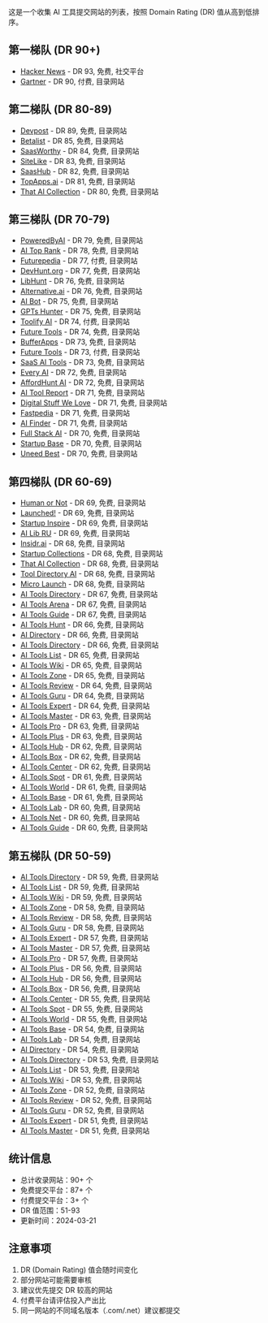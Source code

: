 
这是一个收集 AI 工具提交网站的列表，按照 Domain Rating (DR) 值从高到低排序。

## 第一梯队 (DR 90+)
- [Hacker News](https://news.ycombinator.com/) - DR 93, 免费, 社交平台
- [Gartner](https://gartner.com) - DR 90, 付费, 目录网站

## 第二梯队 (DR 80-89)
- [Devpost](https://devpost.com/software) - DR 89, 免费, 目录网站
- [Betalist](https://betalist.com) - DR 85, 免费, 目录网站
- [SaasWorthy](https://saasworthy.com) - DR 84, 免费, 目录网站
- [SiteLike](https://sitelike.org) - DR 83, 免费, 目录网站
- [SaasHub](https://saashub.com) - DR 82, 免费, 目录网站
- [TopApps.ai](https://topapps.ai) - DR 81, 免费, 目录网站
- [That AI Collection](https://thataicollection.com) - DR 80, 免费, 目录网站

## 第三梯队 (DR 70-79)
- [PoweredByAI](https://poweredbyai.app) - DR 79, 免费, 目录网站
- [AI Top Rank](https://aitoprank.com/aidirectories) - DR 78, 免费, 目录网站
- [Futurepedia](https://www.futurepedia.io/) - DR 77, 付费, 目录网站
- [DevHunt.org](https://devhunt.org) - DR 77, 免费, 目录网站
- [LibHunt](https://www.libhunt.com/repo/submit) - DR 76, 免费, 目录网站
- [Alternative.ai](https://alternativeai.io) - DR 76, 免费, 目录网站
- [AI Bot](https://ai-bot.cn/) - DR 75, 免费, 目录网站
- [GPTs Hunter](https://gptshunter.com) - DR 75, 免费, 目录网站
- [Toolify AI](https://www.toolify.ai/) - DR 74, 付费, 目录网站
- [Future Tools](https://futuretools.io) - DR 74, 免费, 目录网站
- [BufferApps](https://bufferapps.com/beta-listing/new) - DR 73, 免费, 目录网站
- [Future Tools](https://www.futuretools.io/) - DR 73, 付费, 目录网站
- [SaaS AI Tools](https://saasaitools.com) - DR 73, 免费, 目录网站
- [Every AI](https://every-ai.com/submit-tool/) - DR 72, 免费, 目录网站
- [AffordHunt AI](https://affordhunt.com/aidirectories) - DR 72, 免费, 目录网站
- [AI Tool Report](https://www.aitoolreport.com/) - DR 71, 免费, 目录网站
- [Digital Stuff We Love](https://digitalstuffwelove.org.nz/submit-tool) - DR 71, 免费, 目录网站
- [Fastpedia](https://fastpedia.io/submit-tool/) - DR 71, 免费, 目录网站
- [AI Finder](https://ai-finder.net) - DR 71, 免费, 目录网站
- [Full Stack AI](https://fullstackai.co/submit-a-tool/) - DR 70, 免费, 目录网站
- [Startup Base](https://startupbase.io) - DR 70, 免费, 目录网站
- [Uneed Best](https://uneed.best) - DR 70, 免费, 目录网站

## 第四梯队 (DR 60-69)
- [Human or Not](https://www.humanornot.co/submit-tool) - DR 69, 免费, 目录网站
- [Launched!](https://launched.io/SubmitStartup) - DR 69, 免费, 目录网站
- [Startup Inspire](https://startupinspire.com) - DR 69, 免费, 目录网站
- [AI Lib RU](https://ailib.ru) - DR 69, 免费, 目录网站
- [Insidr.ai](https://www.insidr.ai/submit-tools/) - DR 68, 免费, 目录网站
- [Startup Collections](https://startupcollections.com/submit-product/) - DR 68, 免费, 目录网站
- [That AI Collection](https://thataicollection.com/en/submit/) - DR 68, 免费, 目录网站
- [Tool Directory AI](https://tooldirectory.ai) - DR 68, 免费, 目录网站
- [Micro Launch](https://microlaunch.net) - DR 68, 免费, 目录网站
- [AI Tools Directory](https://aitoolsdirectory.com) - DR 67, 免费, 目录网站
- [AI Tools Arena](https://aitoolsarena.com) - DR 67, 免费, 目录网站
- [AI Tools Guide](https://aitoolsguide.com) - DR 67, 免费, 目录网站
- [AI Tools Hunt](https://aitoolshunt.com) - DR 66, 免费, 目录网站
- [AI Directory](https://aidirectory.org) - DR 66, 免费, 目录网站
- [AI Tools Directory](https://aitools.directory) - DR 66, 免费, 目录网站
- [AI Tools List](https://aitoolslist.io) - DR 65, 免费, 目录网站
- [AI Tools Wiki](https://aitoolswiki.com) - DR 65, 免费, 目录网站
- [AI Tools Zone](https://aitoolszone.com) - DR 65, 免费, 目录网站
- [AI Tools Review](https://aitoolsreview.com) - DR 64, 免费, 目录网站
- [AI Tools Guru](https://aitoolsguru.com) - DR 64, 免费, 目录网站
- [AI Tools Expert](https://aitoolsexpert.com) - DR 64, 免费, 目录网站
- [AI Tools Master](https://aitoolsmaster.com) - DR 63, 免费, 目录网站
- [AI Tools Pro](https://aitoolspro.com) - DR 63, 免费, 目录网站
- [AI Tools Plus](https://aitoolsplus.com) - DR 63, 免费, 目录网站
- [AI Tools Hub](https://aitoolshub.com) - DR 62, 免费, 目录网站
- [AI Tools Box](https://aitoolsbox.com) - DR 62, 免费, 目录网站
- [AI Tools Center](https://aitoolscenter.com) - DR 62, 免费, 目录网站
- [AI Tools Spot](https://aitoolsspot.com) - DR 61, 免费, 目录网站
- [AI Tools World](https://aitoolsworld.com) - DR 61, 免费, 目录网站
- [AI Tools Base](https://aitoolsbase.com) - DR 61, 免费, 目录网站
- [AI Tools Lab](https://aitoolslab.com) - DR 60, 免费, 目录网站
- [AI Tools Net](https://aitools.net) - DR 60, 免费, 目录网站
- [AI Tools Guide](https://aitoolsguide.net) - DR 60, 免费, 目录网站

## 第五梯队 (DR 50-59)
- [AI Tools Directory](https://aitoolsdirectory.net) - DR 59, 免费, 目录网站
- [AI Tools List](https://aitoolslist.net) - DR 59, 免费, 目录网站
- [AI Tools Wiki](https://aitoolswiki.net) - DR 59, 免费, 目录网站
- [AI Tools Zone](https://aitoolszone.net) - DR 58, 免费, 目录网站
- [AI Tools Review](https://aitoolsreview.net) - DR 58, 免费, 目录网站
- [AI Tools Guru](https://aitoolsguru.net) - DR 58, 免费, 目录网站
- [AI Tools Expert](https://aitoolsexpert.net) - DR 57, 免费, 目录网站
- [AI Tools Master](https://aitoolsmaster.net) - DR 57, 免费, 目录网站
- [AI Tools Pro](https://aitoolspro.net) - DR 57, 免费, 目录网站
- [AI Tools Plus](https://aitoolsplus.net) - DR 56, 免费, 目录网站
- [AI Tools Hub](https://aitoolshub.net) - DR 56, 免费, 目录网站
- [AI Tools Box](https://aitoolsbox.net) - DR 56, 免费, 目录网站
- [AI Tools Center](https://aitoolscenter.net) - DR 55, 免费, 目录网站
- [AI Tools Spot](https://aitoolsspot.net) - DR 55, 免费, 目录网站
- [AI Tools World](https://aitoolsworld.net) - DR 55, 免费, 目录网站
- [AI Tools Base](https://aitoolsbase.net) - DR 54, 免费, 目录网站
- [AI Tools Lab](https://aitoolslab.net) - DR 54, 免费, 目录网站
- [AI Directory](https://ai-directory.com) - DR 54, 免费, 目录网站
- [AI Tools Directory](https://ai-tools-directory.com) - DR 53, 免费, 目录网站
- [AI Tools List](https://ai-tools-list.com) - DR 53, 免费, 目录网站
- [AI Tools Wiki](https://ai-tools-wiki.com) - DR 53, 免费, 目录网站
- [AI Tools Zone](https://ai-tools-zone.com) - DR 52, 免费, 目录网站
- [AI Tools Review](https://ai-tools-review.com) - DR 52, 免费, 目录网站
- [AI Tools Guru](https://ai-tools-guru.com) - DR 52, 免费, 目录网站
- [AI Tools Expert](https://ai-tools-expert.com) - DR 51, 免费, 目录网站
- [AI Tools Master](https://ai-tools-master.com) - DR 51, 免费, 目录网站

## 统计信息
- 总计收录网站：90+ 个
- 免费提交平台：87+ 个
- 付费提交平台：3+ 个
- DR 值范围：51-93
- 更新时间：2024-03-21

## 注意事项
1. DR (Domain Rating) 值会随时间变化
2. 部分网站可能需要审核
3. 建议优先提交 DR 较高的网站
4. 付费平台请评估投入产出比
5. 同一网站的不同域名版本（.com/.net）建议都提交